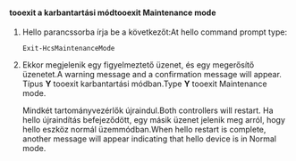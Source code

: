 <!--author=SharS last changed: 9/17/15-->

#### <a name="tooexit-maintenance-mode"></a><span data-ttu-id="bd0f7-101">tooexit a karbantartási mód</span><span class="sxs-lookup"><span data-stu-id="bd0f7-101">tooexit Maintenance mode</span></span>
1. <span data-ttu-id="bd0f7-102">Hello parancssorba írja be a következőt:</span><span class="sxs-lookup"><span data-stu-id="bd0f7-102">At hello command prompt type:</span></span>
   
     `Exit-HcsMaintenanceMode`
2. <span data-ttu-id="bd0f7-103">Ekkor megjelenik egy figyelmeztető üzenet, és egy megerősítő üzenetet.</span><span class="sxs-lookup"><span data-stu-id="bd0f7-103">A warning message and a confirmation message will appear.</span></span> <span data-ttu-id="bd0f7-104">Típus **Y** tooexit karbantartási módban.</span><span class="sxs-lookup"><span data-stu-id="bd0f7-104">Type **Y** tooexit Maintenance mode.</span></span>
   
    <span data-ttu-id="bd0f7-105">Mindkét tartományvezérlők újraindul.</span><span class="sxs-lookup"><span data-stu-id="bd0f7-105">Both controllers will restart.</span></span> <span data-ttu-id="bd0f7-106">Ha hello újraindítás befejeződött, egy másik üzenet jelenik meg arról, hogy hello eszköz normál üzemmódban.</span><span class="sxs-lookup"><span data-stu-id="bd0f7-106">When hello restart is complete, another message will appear indicating that hello device is in Normal mode.</span></span>

